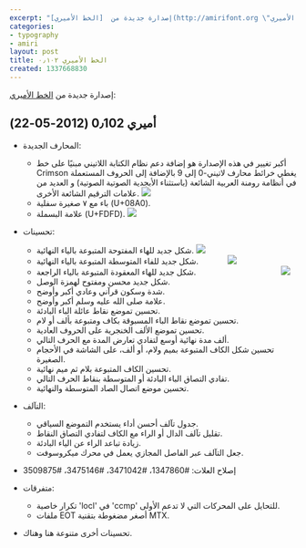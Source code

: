 ```yaml
---
excerpt: "إصدارة جديدة من  [الخط الأميري](http://amirifont.org \"موقع الخط الأميري\"):\r\n"
categories:
- typography
- amiri
layout: post
title: الخط الأميري ٠٫١٠٢
created: 1337668830
---
```

إصدارة جديدة من  [الخط الأميري](http://amirifont.org "موقع الخط الأميري"):
<!--break-->
أميري 0٫102 (2012-05-22)
------------------------
* المحارف الجديدة:
  - أكبر تغيير في هذه الإصدارة هو إضافة دعم نظام الكتابة اللاتيني مبنيًا على خط Crimson يغطي خرائط محارف لاتيني-0 إلى 9 بالإضافة إلى الحروف المستعملة في أنظامة رومنة العربية الشائعة (باستثناء الأبجدية الصوتية الصوتية) و العديد من علامات الترقيم الشائعة الأخرى.
![](http://www.khaledhosny.org/image/view/189/_original?.png)
  - باء مع ٧ صغيرة سفلية (U+08A0).
  - علامة البسملة (U+FDFD).
![](http://www.khaledhosny.org/files/images/be.png)

* تحسينات:
  - شكل جديد للهاء المفتوحة المتبوعة بالياء النهائية.
![](http://www.khaledhosny.org/files/images/he.png)
  - شكل جديد للفاء المتوسطة المتبوعة بالياء النهائية.            
![](http://www.khaledhosny.org/files/images/fe.png)
  - شكل جديد للهاء المعقودة المتبوعة بالياء الراجعة.                                     
![](http://www.khaledhosny.org/files/images/urduhe.png)
  - شكل جديد محسن ومفتوح لهمزة الوصل.
  - شدة وسكون قرآني وعادي أكبر وأوضح.
  - علامة صلى الله عليه وسلم أكبر وأوضح.
  - تحسين تموضع نقاط عائلة الباء البادئة.
  - تحسين تموضع نقاط الباء المسبوقة بكاف ومتبوعة بألف أو لام.
  - تحسين تموضع الألف الخنجرية على الحروف العادية.
  - ألف مدة نهائية أوسع لتفادي تعارض المدة مع الحرف التالي.
  - تحسين شكل الكاف المتبوعة بميم ولام، أو ألف، على الشاشة في الأحجام الصغيرة.
  - تحسين الكاف المتبوعة بلام ثم ميم نهائية.
  - تفادي التصاق الباء البادئة أو المتوسطة بنقاط الحرف التالي.
  - تحسين موضع اتصال الصاد المتوسطة والنهائية.

* التآلف:
  - جدول تآلف أحسن أداء يستخدم التموضع السياقي.
  - تقليل تآلف الدال أو الراء مع الكاف لتفادي التصاق النقاط.
  - زيادة تباعد الراء عن الياء البادئة.
  - جعل التآلف عبر الفاصل المجازي يعمل في محرك ميكروسوفت.

* إصلاح العلات: #1347860، #3471042، #3475146، #3509875

* متفرقات:
  - تكرار خاصية 'locl' في 'ccmp' للتحايل على المحركات التي لا تدعم الأولى.
  - ملفات EOT أصغر مضغوطة بتقنية MTX.

* تحسينات أخرى متنوعة هنا وهناك.
